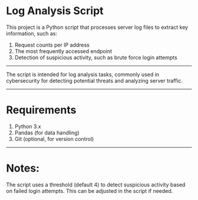 # Log Analysis Script

This project is a Python script that processes server log files to extract key information, such as:

1. Request counts per IP address  
2. The most frequently accessed endpoint  
3. Detection of suspicious activity, such as brute force login attempts  

---

The script is intended for log analysis tasks, commonly used in cybersecurity for detecting potential threats and analyzing server traffic.

---

# Requirements

1. Python 3.x  
2. Pandas (for data handling)  
3. Git (optional, for version control)  

---



# Notes:
The script uses a threshold (default 4) to detect suspicious activity based on failed login attempts. This can be adjusted in the script if needed.
